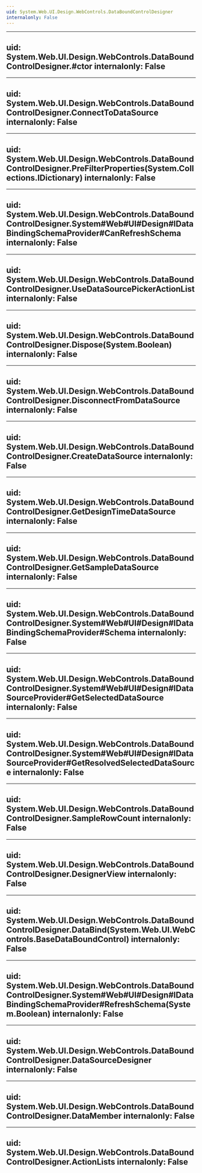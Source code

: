```yaml
---
uid: System.Web.UI.Design.WebControls.DataBoundControlDesigner
internalonly: False
---
```


---
uid: System.Web.UI.Design.WebControls.DataBoundControlDesigner.#ctor
internalonly: False
---

---
uid: System.Web.UI.Design.WebControls.DataBoundControlDesigner.ConnectToDataSource
internalonly: False
---

---
uid: System.Web.UI.Design.WebControls.DataBoundControlDesigner.PreFilterProperties(System.Collections.IDictionary)
internalonly: False
---

---
uid: System.Web.UI.Design.WebControls.DataBoundControlDesigner.System#Web#UI#Design#IDataBindingSchemaProvider#CanRefreshSchema
internalonly: False
---

---
uid: System.Web.UI.Design.WebControls.DataBoundControlDesigner.UseDataSourcePickerActionList
internalonly: False
---

---
uid: System.Web.UI.Design.WebControls.DataBoundControlDesigner.Dispose(System.Boolean)
internalonly: False
---

---
uid: System.Web.UI.Design.WebControls.DataBoundControlDesigner.DisconnectFromDataSource
internalonly: False
---

---
uid: System.Web.UI.Design.WebControls.DataBoundControlDesigner.CreateDataSource
internalonly: False
---

---
uid: System.Web.UI.Design.WebControls.DataBoundControlDesigner.GetDesignTimeDataSource
internalonly: False
---

---
uid: System.Web.UI.Design.WebControls.DataBoundControlDesigner.GetSampleDataSource
internalonly: False
---

---
uid: System.Web.UI.Design.WebControls.DataBoundControlDesigner.System#Web#UI#Design#IDataBindingSchemaProvider#Schema
internalonly: False
---

---
uid: System.Web.UI.Design.WebControls.DataBoundControlDesigner.System#Web#UI#Design#IDataSourceProvider#GetSelectedDataSource
internalonly: False
---

---
uid: System.Web.UI.Design.WebControls.DataBoundControlDesigner.System#Web#UI#Design#IDataSourceProvider#GetResolvedSelectedDataSource
internalonly: False
---

---
uid: System.Web.UI.Design.WebControls.DataBoundControlDesigner.SampleRowCount
internalonly: False
---

---
uid: System.Web.UI.Design.WebControls.DataBoundControlDesigner.DesignerView
internalonly: False
---

---
uid: System.Web.UI.Design.WebControls.DataBoundControlDesigner.DataBind(System.Web.UI.WebControls.BaseDataBoundControl)
internalonly: False
---

---
uid: System.Web.UI.Design.WebControls.DataBoundControlDesigner.System#Web#UI#Design#IDataBindingSchemaProvider#RefreshSchema(System.Boolean)
internalonly: False
---

---
uid: System.Web.UI.Design.WebControls.DataBoundControlDesigner.DataSourceDesigner
internalonly: False
---

---
uid: System.Web.UI.Design.WebControls.DataBoundControlDesigner.DataMember
internalonly: False
---

---
uid: System.Web.UI.Design.WebControls.DataBoundControlDesigner.ActionLists
internalonly: False
---
